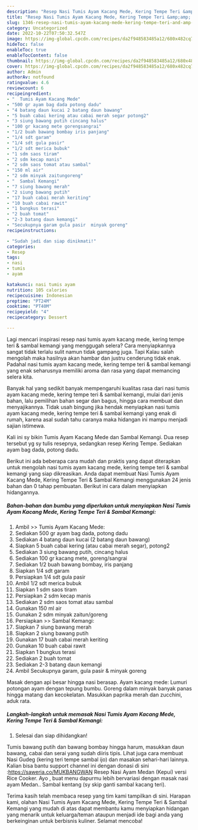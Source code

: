 ```yaml
---
description: "Resep Nasi Tumis Ayam Kacang Mede, Kering Tempe Teri &amp;amp; Sambal Kemangi yang Enak Banget}"
title: "Resep Nasi Tumis Ayam Kacang Mede, Kering Tempe Teri &amp;amp; Sambal Kemangi yang Enak Banget}"
slug: 1346-resep-nasi-tumis-ayam-kacang-mede-kering-tempe-teri-and-amp-sambal-kemangi-yang-enak-banget
category: Uncategorized
date: 2022-10-22T07:50:32.547Z
image: https://img-global.cpcdn.com/recipes/da2f948583485a12/680x482cq70/nasi-tumis-ayam-kacang-mede-kering-tempe-teri-sambal-kemangi-foto-resep-utama.jpg
hideToc: false
enableToc: true
enableTocContent: false
thumbnail: https://img-global.cpcdn.com/recipes/da2f948583485a12/680x482cq70/nasi-tumis-ayam-kacang-mede-kering-tempe-teri-sambal-kemangi-foto-resep-utama.jpg
cover: https://img-global.cpcdn.com/recipes/da2f948583485a12/680x482cq70/nasi-tumis-ayam-kacang-mede-kering-tempe-teri-sambal-kemangi-foto-resep-utama.jpg
author: Admin
authorAv: notfound
ratingvalue: 4.6
reviewcount: 6
recipeingredient:
- "  Tumis Ayam Kacang Mede"
- "500 gr ayam bag dada potong dadu"
- "4 batang daun kucai 2 batang daun bawang"
- "5 buah cabai kering atau cabai merah segar potong2"
- "3 siung bawang putih cincang halus"
- "100 gr kacang mete gorengsangrai"
- "1/2 buah bawang bombay iris panjang"
- "1/4 sdt garam"
- "1/4 sdt gula pasir"
- "1/2 sdt merica bubuk"
- "1 sdm saos tiram"
- "2 sdm kecap manis"
- "2 sdm saos tomat atau sambal"
- "150 ml air"
- "2 sdm minyak zaitungoreng"
- "  Sambal Kemangi"
- "7 siung bawang merah"
- "2 siung bawang putih"
- "17 buah cabai merah keriting"
- "10 buah cabai rawit"
- "1 bungkus terasi"
- "2 buah tomat"
- "2-3 batang daun kemangi"
- "Secukupnya garam gula pasir  minyak goreng"
recipeinstructions:

- "Sudah jadi dan siap dinikmati!"
categories:
- Resep
tags:
- nasi
- tumis
- ayam

katakunci: nasi tumis ayam 
nutrition: 105 calories
recipecuisine: Indonesian
preptime: "PT24M"
cooktime: "PT40M"
recipeyield: "4"
recipecategory: Dessert

---
```



Lagi mencari inspirasi resep nasi tumis ayam kacang mede, kering tempe teri &amp; sambal kemangi yang menggugah selera? Cara menyiapkannya sangat tidak terlalu sulit namun tidak gampang juga. Tapi Kalau salah mengolah maka hasilnya akan hambar dan justru cenderung tidak enak. Padahal nasi tumis ayam kacang mede, kering tempe teri &amp; sambal kemangi yang enak seharusnya memiliki aroma dan rasa yang dapat memancing selera kita.


Banyak hal yang sedikit banyak mempengaruhi kualitas rasa dari nasi tumis ayam kacang mede, kering tempe teri &amp; sambal kemangi, mulai dari jenis bahan, lalu pemilihan bahan segar dan bagus, hingga cara membuat dan menyajikannya. Tidak usah bingung jika hendak menyiapkan nasi tumis ayam kacang mede, kering tempe teri &amp; sambal kemangi yang enak di rumah, karena asal sudah tahu caranya maka hidangan ini mampu menjadi sajian istimewa.

Kali ini sy bikin Tumis Ayam Kacang Mede dan Sambal Kemangi. Dua resep tersebut yg sy tulis resepnya, sedangkan resep Kering Tempe. Sediakan ayam bag dada, potong dadu.


Berikut ini ada beberapa cara mudah dan praktis yang dapat diterapkan untuk mengolah nasi tumis ayam kacang mede, kering tempe teri &amp; sambal kemangi yang siap dikreasikan. Anda dapat membuat Nasi Tumis Ayam Kacang Mede, Kering Tempe Teri &amp; Sambal Kemangi menggunakan 24 jenis bahan dan 0 tahap pembuatan. Berikut ini cara dalam menyiapkan hidangannya.

<!--inarticleads1-->

##### Bahan-bahan dan bumbu yang diperlukan untuk menyiapkan Nasi Tumis Ayam Kacang Mede, Kering Tempe Teri &amp; Sambal Kemangi:

1. Ambil  &gt;&gt; Tumis Ayam Kacang Mede:
1. Sediakan 500 gr ayam bag dada, potong dadu
1. Sediakan 4 batang daun kucai (2 batang daun bawang)
1. Siapkan 5 buah cabai kering (atau cabai merah segar), potong2
1. Sediakan 3 siung bawang putih, cincang halus
1. Sediakan 100 gr kacang mete, goreng/sangrai
1. Sediakan 1/2 buah bawang bombay, iris panjang
1. Siapkan 1/4 sdt garam
1. Persiapkan 1/4 sdt gula pasir
1. Ambil 1/2 sdt merica bubuk
1. Siapkan 1 sdm saos tiram
1. Persiapkan 2 sdm kecap manis
1. Sediakan 2 sdm saos tomat atau sambal
1. Gunakan 150 ml air
1. Gunakan 2 sdm minyak zaitun/goreng
1. Persiapkan  &gt;&gt; Sambal Kemangi:
1. Siapkan 7 siung bawang merah
1. Siapkan 2 siung bawang putih
1. Gunakan 17 buah cabai merah keriting
1. Gunakan 10 buah cabai rawit
1. Siapkan 1 bungkus terasi
1. Sediakan 2 buah tomat
1. Sediakan 2-3 batang daun kemangi
1. Ambil Secukupnya garam, gula pasir &amp; minyak goreng


Masak dengan api besar hingga nasi berasap. Ayam kacang mede: Lumuri potongan ayam dengan tepung bumbu. Goreng dalam minyak banyak panas hingga matang dan kecokelatan. Masukkan paprika merah dan zucchini, aduk rata. 

<!--inarticleads2-->

##### Langkah-langkah untuk memasak Nasi Tumis Ayam Kacang Mede, Kering Tempe Teri &amp; Sambal Kemangi:


1. Selesai dan siap dihidangkan!

Tumis bawang putih dan bawang bombay hingga harum, masukkan daun bawang, cabai dan serai yang sudah diiris tipis. Lihat juga cara membuat Nasi Gudeg (kering teri tempe sambal ijo) dan masakan sehari-hari lainnya. Kalian bisa bantu support channel ini dengan donasi di sini :https://saweria.co/MUKBANGWAN Resep Nasi Ayam Medan (Kepui) versi Rice Cooker. Ayo , buat menu dapurmu lebih bervariasi dengan masak nasi ayam Medan.. Sambal kentang (sy skip ganti sambal kacang teri). 

Terima kasih telah membaca resep yang tim kami tampilkan di sini. Harapan kami, olahan Nasi Tumis Ayam Kacang Mede, Kering Tempe Teri &amp; Sambal Kemangi yang mudah di atas dapat membantu kamu menyiapkan hidangan yang menarik untuk keluarga/teman ataupun menjadi ide bagi anda yang berkeinginan untuk berbisnis kuliner. Selamat mencoba!
